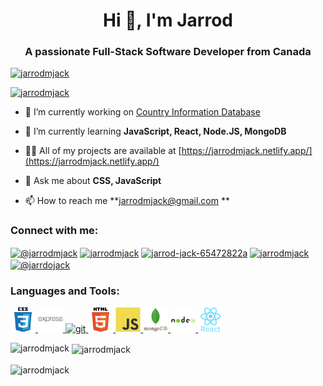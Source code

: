 <h1 align="center">Hi 👋, I'm Jarrod</h1>
<h3 align="center">A passionate Full-Stack Software Developer from Canada</h3>

<p align="left"> <a href="https://github.com/ryo-ma/github-profile-trophy"><img src="https://github-profile-trophy.vercel.app/?username=jarrodmjack" alt="jarrodmjack" /></a> </p>

<p align="left"> <a href="https://twitter.com/jarrodmjack" target="blank"><img src="https://img.shields.io/twitter/follow/jarrodmjack?logo=twitter&style=for-the-badge" alt="jarrodmjack" /></a> </p>

- 🔭 I’m currently working on [Country Information Database](https://countryinfodb.netlify.app/)

- 🌱 I’m currently learning **JavaScript, React, Node.JS, MongoDB**

- 👨‍💻 All of my projects are available at [https://jarrodmjack.netlify.app/](https://jarrodmjack.netlify.app/)

- 💬 Ask me about **CSS, JavaScript**

- 📫 How to reach me **jarrodmjack@gmail.com **

<h3 align="left">Connect with me:</h3>
<p align="left">
<a href="https://codepen.io/@jarrodmjack" target="blank"><img align="center" src="https://raw.githubusercontent.com/rahuldkjain/github-profile-readme-generator/master/src/images/icons/Social/codepen.svg" alt="@jarrodmjack" height="30" width="40" /></a>
<a href="https://twitter.com/jarrodmjack" target="blank"><img align="center" src="https://raw.githubusercontent.com/rahuldkjain/github-profile-readme-generator/master/src/images/icons/Social/twitter.svg" alt="jarrodmjack" height="30" width="40" /></a>
<a href="https://linkedin.com/in/jarrod-jack-65472822a" target="blank"><img align="center" src="https://raw.githubusercontent.com/rahuldkjain/github-profile-readme-generator/master/src/images/icons/Social/linked-in-alt.svg" alt="jarrod-jack-65472822a" height="30" width="40" /></a>
<a href="https://fb.com/jarrodmjack" target="blank"><img align="center" src="https://raw.githubusercontent.com/rahuldkjain/github-profile-readme-generator/master/src/images/icons/Social/facebook.svg" alt="jarrodmjack" height="30" width="40" /></a>
<a href="https://instagram.com/@jarrdojack" target="blank"><img align="center" src="https://raw.githubusercontent.com/rahuldkjain/github-profile-readme-generator/master/src/images/icons/Social/instagram.svg" alt="@jarrdojack" height="30" width="40" /></a>
</p>

<h3 align="left">Languages and Tools:</h3>
<p align="left"> <a href="https://www.w3schools.com/css/" target="_blank" rel="noreferrer"> <img src="https://raw.githubusercontent.com/devicons/devicon/master/icons/css3/css3-original-wordmark.svg" alt="css3" width="40" height="40"/> </a> <a href="https://expressjs.com" target="_blank" rel="noreferrer"> <img src="https://raw.githubusercontent.com/devicons/devicon/master/icons/express/express-original-wordmark.svg" alt="express" width="40" height="40"/> </a> <a href="https://git-scm.com/" target="_blank" rel="noreferrer"> <img src="https://www.vectorlogo.zone/logos/git-scm/git-scm-icon.svg" alt="git" width="40" height="40"/> </a> <a href="https://www.w3.org/html/" target="_blank" rel="noreferrer"> <img src="https://raw.githubusercontent.com/devicons/devicon/master/icons/html5/html5-original-wordmark.svg" alt="html5" width="40" height="40"/> </a> <a href="https://developer.mozilla.org/en-US/docs/Web/JavaScript" target="_blank" rel="noreferrer"> <img src="https://raw.githubusercontent.com/devicons/devicon/master/icons/javascript/javascript-original.svg" alt="javascript" width="40" height="40"/> </a> <a href="https://www.mongodb.com/" target="_blank" rel="noreferrer"> <img src="https://raw.githubusercontent.com/devicons/devicon/master/icons/mongodb/mongodb-original-wordmark.svg" alt="mongodb" width="40" height="40"/> </a> <a href="https://nodejs.org" target="_blank" rel="noreferrer"> <img src="https://raw.githubusercontent.com/devicons/devicon/master/icons/nodejs/nodejs-original-wordmark.svg" alt="nodejs" width="40" height="40"/> </a> <a href="https://reactjs.org/" target="_blank" rel="noreferrer"> <img src="https://raw.githubusercontent.com/devicons/devicon/master/icons/react/react-original-wordmark.svg" alt="react" width="40" height="40"/> </a> </p>

<p><img align="left" src="https://github-readme-stats.vercel.app/api/top-langs?username=jarrodmjack&show_icons=true&locale=en&layout=compact" alt="jarrodmjack" /></p>

<p>&nbsp;<img align="center" src="https://github-readme-stats.vercel.app/api?username=jarrodmjack&show_icons=true&locale=en" alt="jarrodmjack" /></p>

<p><img align="center" src="https://github-readme-streak-stats.herokuapp.com/?user=jarrodmjack&" alt="jarrodmjack" /></p>
